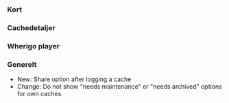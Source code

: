 
### Kort

### Cachedetaljer

### Wherigo player

### Generelt
- New: Share option after logging a cache
- Change: Do not show "needs maintenance" or "needs archived" options for own caches
